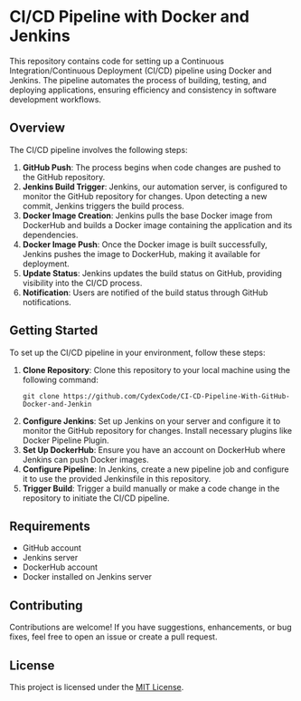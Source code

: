 # CI/CD Pipeline with Docker and Jenkins

This repository contains code for setting up a Continuous Integration/Continuous Deployment (CI/CD) pipeline using Docker and Jenkins. The pipeline automates the process of building, testing, and deploying applications, ensuring efficiency and consistency in software development workflows.

## Overview

The CI/CD pipeline involves the following steps:

1. **GitHub Push**: The process begins when code changes are pushed to the GitHub repository.
2. **Jenkins Build Trigger**: Jenkins, our automation server, is configured to monitor the GitHub repository for changes. Upon detecting a new commit, Jenkins triggers the build process.
3. **Docker Image Creation**: Jenkins pulls the base Docker image from DockerHub and builds a Docker image containing the application and its dependencies.
4. **Docker Image Push**: Once the Docker image is built successfully, Jenkins pushes the image to DockerHub, making it available for deployment.
5. **Update Status**: Jenkins updates the build status on GitHub, providing visibility into the CI/CD process.
6. **Notification**: Users are notified of the build status through GitHub notifications.

## Getting Started

To set up the CI/CD pipeline in your environment, follow these steps:

1. **Clone Repository**: Clone this repository to your local machine using the following command:
   ```
   git clone https://github.com/CydexCode/CI-CD-Pipeline-With-GitHub-Docker-and-Jenkin
   ```
2. **Configure Jenkins**: Set up Jenkins on your server and configure it to monitor the GitHub repository for changes. Install necessary plugins like Docker Pipeline Plugin.
3. **Set Up DockerHub**: Ensure you have an account on DockerHub where Jenkins can push Docker images. 
4. **Configure Pipeline**: In Jenkins, create a new pipeline job and configure it to use the provided Jenkinsfile in this repository.
5. **Trigger Build**: Trigger a build manually or make a code change in the repository to initiate the CI/CD pipeline.

## Requirements

- GitHub account
- Jenkins server
- DockerHub account
- Docker installed on Jenkins server

## Contributing

Contributions are welcome! If you have suggestions, enhancements, or bug fixes, feel free to open an issue or create a pull request.

## License

This project is licensed under the [MIT License](LICENSE).
